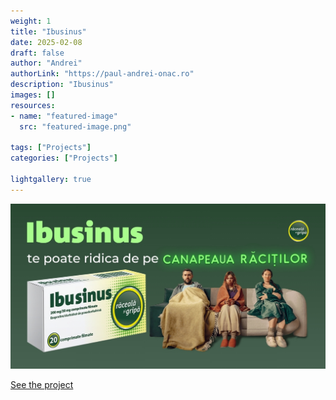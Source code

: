 ```yaml
---
weight: 1
title: "Ibusinus"
date: 2025-02-08
draft: false
author: "Andrei"
authorLink: "https://paul-andrei-onac.ro"
description: "Ibusinus"
images: []
resources:
- name: "featured-image"
  src: "featured-image.png"

tags: ["Projects"]
categories: ["Projects"]

lightgallery: true
---
```


![Ibusinus](./image.jpg)

[See the project](https://www.ibusinus.ro/)
